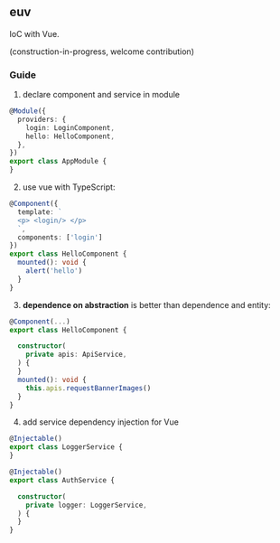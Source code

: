 ## euv
IoC with Vue.

(construction-in-progress, welcome contribution)

### Guide
1. declare component and service in module

 ```typescript
 @Module({
   providers: {
     login: LoginComponent,
     hello: HelloComponent,
   },
 })
 export class AppModule {
 }
 ```

2. use vue with TypeScript:
```typescript
@Component({
  template: `
  <p> <login/> </p>
  `,
  components: ['login']
})
export class HelloComponent {
  mounted(): void {
    alert('hello')
  }
}

```

3. **dependence on abstraction** is better than dependence and entity:

```typescript
@Component(...)
export class HelloComponent {

  constructor(
    private apis: ApiService,
  ) {
  }
  mounted(): void {
    this.apis.requestBannerImages()
  }
}
```

4. add service dependency injection for Vue

```typescript
@Injectable()
export class LoggerService {
}

@Injectable()
export class AuthService {

  constructor(
    private logger: LoggerService,
  ) {
  }
}
```
